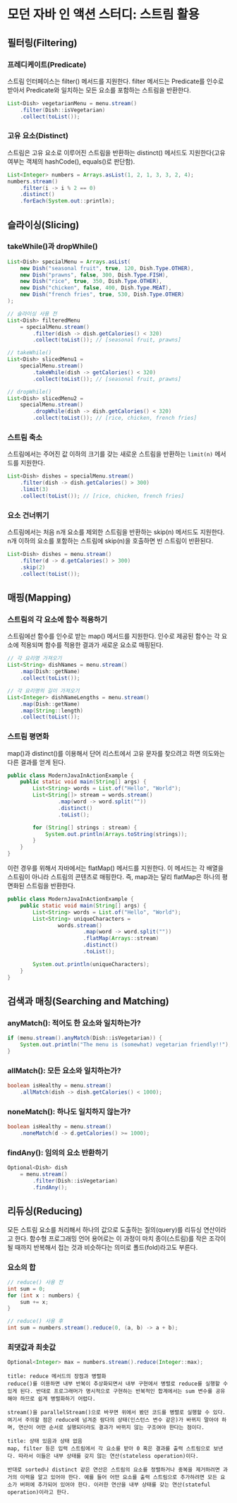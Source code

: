 # 모던 자바 인 액션 스터디: 스트림 활용
## 필터링(Filtering)
### 프레디케이트(Predicate)
스트림 인터페이스는 filter() 메서드를 지원한다. filter 메서드는 Predicate를 인수로 받아서 Predicate와 일치하는 모든 요소를 포함하는 스트림을 반환한다.

```java
List<Dish> vegetarianMenu = menu.stream()
	.filter(Dish::isVegetarian)
	.collect(toList());
```

### 고유 요소(Distinct)
스트림은 고유 요소로 이루어진 스트림을 반환하는 distinct() 메서드도 지원한다(고유 여부는 객체의 hashCode(), equals()로 판단함).

```java
List<Integer> numbers = Arrays.asList(1, 2, 1, 3, 3, 2, 4);
numbers.stream()
	.filter(i -> i % 2 == 0)
	.distinct()
	.forEach(System.out::println);
```

## 슬라이싱(Slicing)
### takeWhile()과 dropWhile()
```java
List<Dish> specialMenu = Arrays.asList(
	new Dish("seasonal fruit", true, 120, Dish.Type.OTHER),
	new Dish("prawns", false, 300, Dish.Type.FISH),
	new Dish("rice", true, 350, Dish.Type.OTHER),
	new Dish("chicken", false, 400, Dish.Type.MEAT),
	new Dish("french fries", true, 530, Dish.Type.OTHER)
);

// 슬라이싱 사용 전
List<Dish> filteredMenu
	= specialMenu.stream()
		.filter(dish -> dish.getCalories() < 320)
		.collect(toList()); // [seasonal fruit, prawns]

// takeWhile()
List<Dish> slicedMenu1 =
	specialMenu.stream()
		.takeWhile(dish -> getCalories() < 320)
		.collect(toList()); // [seasonal fruit, prawns]

// dropWhile()
List<Dish> slicedMenu2 =
	specialMenu.stream()
		.dropWhile(dish -> dish.getCalories() < 320)
		.collect(toList()); // [rice, chicken, french fries]
```

### 스트림 축소
스트림에서는 주어진 값 이하의 크기를 갖는 새로운 스트림을 반환하는 `limit(n)` 메서드를 지원한다.

```java
List<Dish> dishes = specialMenu.stream()
	.filter(dish -> dish.getCalories() > 300)
	.limit(3)
	.collect(toList()); // [rice, chicken, french fries]
```

### 요소 건너뛰기
스트림에서는 처음 n개 요소를 제외한 스트림을 반환하는 skip(n) 메서드도 지원한다. n개 이하의 요소를 포함하는 스트림에 skip(n)을 호출하면 빈 스트림이 반환된다.

```java
List<Dish> dishes = menu.stream()
	.filter(d -> d.getCalories() > 300)
	.skip(2)
	.collect(toList());
```

## 매핑(Mapping)
### 스트림의 각 요소에 함수 적용하기
스트림에선 함수를 인수로 받는 map() 메서드를 지원한다. 인수로 제공된 함수는 각 요소에 적용되며 함수를 적용한 결과가 새로운 요소로 매핑된다.

```java
// 각 요리명 가져오기
List<String> dishNames = menu.stream()
	.map(Dish::getName)
	.collect(toList());

// 각 요리명의 길이 가져오기
List<Integer> dishNameLengths = menu.stream()
	.map(Dish::getName)
	.map(String::length)
	.collect(toList());
```

### 스트림 평면화
map()과 distinct()를 이용해서 단어 리스트에서 고유 문자를 찾으려고 하면 의도와는 다른 결과를 얻게 된다.

```java
public class ModernJavaInActionExample {
    public static void main(String[] args) {
        List<String> words = List.of("Hello", "World");
        List<String[]> stream = words.stream()
                .map(word -> word.split(""))
                .distinct()
                .toList();

        for (String[] strings : stream) {
            System.out.println(Arrays.toString(strings));
        }
    }
}
```

이런 경우를 위해서 자바에서는 flatMap() 메서드를 지원한다. 이 메서드는 각 배열을 스트림이 아니라 스트림의 콘텐츠로 매핑한다. 즉, map과는 달리 flatMap은 하나의 평면화된 스트림을 반환한다.

```java
public class ModernJavaInActionExample {
    public static void main(String[] args) {
        List<String> words = List.of("Hello", "World");
        List<String> uniqueCharacters =
                words.stream()
                        .map(word -> word.split(""))
                        .flatMap(Arrays::stream)
                        .distinct()
                        .toList();

        System.out.println(uniqueCharacters);
    }
}
```

## 검색과 매칭(Searching and Matching)
### anyMatch(): 적어도 한 요소와 일치하는가?
```java
if (menu.stream().anyMatch(Dish::isVegetarian)) {
	System.out.println("The menu is (somewhat) vegetarian friendly!!");
}
```

### allMatch(): 모든 요소와 일치하는가?
```java
boolean isHealthy = menu.stream()
	.allMatch(dish -> dish.getCalories() < 1000);
```

### noneMatch(): 하나도 일치하지 않는가?
```java
boolean isHealthy = menu.stream()
	.noneMatch(d -> d.getCalories() >= 1000);
```

### findAny(): 임의의 요소 반환하기
```java
Optional<Dish> dish
	= menu.stream()
		.filter(Dish::isVegetarian)
		.findAny();
```

## 리듀싱(Reducing)
모든 스트림 요소를 처리해서 하나의 값으로 도출하는 질의(query)를 리듀싱 연산이라고 한다. 함수형 프로그래밍 언어 용어로는 이 과정이 마치 종이(스트림)를 작은 조각이 될 때까지 반복해서 접는 것과 비슷하다는 의미로 폴드(fold)라고도 부른다.

### 요소의 합
```java
// reduce() 사용 전
int sum = 0;
for (int x : numbers) {
	sum += x;
}

// reduce() 사용 후
int sum = numbers.stream().reduce(0, (a, b) -> a + b);
```

### 최댓값과 최솟값
```java
Optional<Integer> max = numbers.stream().reduce(Integer::max);
```

```ad-tip
title: reduce 메서드의 장점과 병렬화
reduce()를 이용하면 내부 반복이 추상화되면서 내부 구현에서 병렬로 reduce를 실행할 수 있게 된다. 반대로 프로그래머가 명시적으로 구현하는 반복적인 합계에서는 sum 변수를 공유해야 하므로 쉽게 병렬화하기 어렵다.

stream()을 parallelStream()으로 바꾸면 위에서 봤던 코드를 병렬로 실행할 수 있다. 여기서 주의할 점은 reduce에 넘겨준 람다의 상태(인스턴스 변수 같은)가 바뀌지 말아야 하며, 연산이 어떤 순서로 실행되더라도 결과가 바뀌지 않는 구조여야 한다는 점이다.
```

```ad-tip
title: 상태 있음과 상태 없음
map, filter 등은 입력 스트림에서 각 요소를 받아 0 혹은 결과를 출력 스트림으로 보낸다. 따라서 이들은 내부 상태를 갖지 않는 연산(stateless operation)이다.

반대로 sorted나 distinct 같은 연산은 스트림의 요소를 정렬하거나 중복을 제거하려면 과거의 이력을 알고 있어야 한다. 예를 들어 어떤 요소를 출력 스트림으로 추가하려면 모든 요소가 버퍼에 추가되어 있어야 한다. 이러한 연산을 내부 상태를 갖는 연산(stateful operation)이라고 한다.
```
